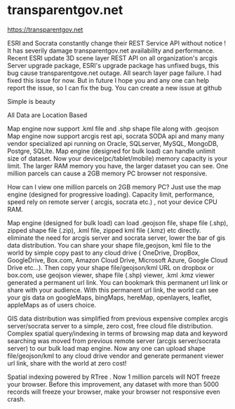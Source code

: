 # transparentgov.net


https://transparentgov.net

ESRI and Socrata constantly change their REST Service API without notice ! It  has severily damage transparentgov.net availability and performance. Recent ESRI update 3D scene layer REST API on all organization's arcgis Server upgrade package, ESRI's upgrade package has unfixed bugs, this bug cause transparentgove.net outage. All search layer page failure. I had fixed this issue for now. But in future I hope you and any one can help report the issue, so I can fix the bug. You can create a new issue at github 







Simple is beauty        

All  Data  are  Location  Based     

Map engine now support .kml file and .shp shape file along with .geojson
Map engine now support arcgis rest api, socrata SODA api and many many vendor specialized api running on Oracle, SQLserver, MySQL, MongoDB, Postgre, SQLite.
Map engine (designed for bulk load) can handle unlimit size of dataset. Now your device(pc/tablet/mobile) memory capacity is your limit. The larger RAM memory you have, the larger dataset you can see. One million parcels can cause a 2GB memory PC browser not responsive.


How can I view one million parcels on 2GB memory PC? Just use the map engine (designed for progressive loading). Capacity limit, performance, speed rely on remote server ( arcgis, socrata etc.) , not your device CPU RAM.  


Map engine (designed for bulk load)  can load .geojson file, shape file (.shp), zipped shape file (.zip), .kml file,  zipped kml file (.kmz) etc directly. eliminate the need for arcgis server and socrata server,  lower the bar of gis data distribution.  You can share your shape file,geojson, kml file to the world by simple copy past to any cloud drive ( OneDrive, DropBox, GoogleDrive, Box.com, Amazon Cloud Drive, Microsoft Azure, Google Cloud Drive etc...).  Then copy your shape file/geojson/kml URL on dropbox or box.com, use        geojson viewer,        shape file (.shp) viewer,       .kml .kmz viewer    generated a permanent url link. You can bookmark this permanent url link or share with your audience. With this permanent url link, the world can see your gis data on googleMaps, bingMaps, hereMap, openlayers, leaflet, appleMaps as of users choice.


GIS data distribution was simplified from previous expensive complex arcgis server/socrata server to a simple, zero cost, free cloud file distribution.  Complex spatial query/indexing in terms of browsing map data and keyword searching was moved from previous remote server (arcgis server/socrata server) to our bulk load map engine. Now any one can upload shape file/geojson/kml to any cloud drive vendor and generate permanent viewer url link, share with the world at zero cost!


Spatial indexing powered by RTree .  Now 1 million parcels will NOT freeze your browser.  Before this improvement, any dataset with more than 5000 records will freeze your browser, make your browser not responsive even crash.
